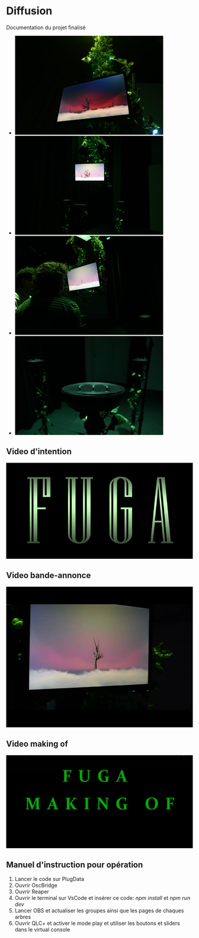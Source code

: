 # Diffusion

Documentation du projet finalisé 

* ![écran1](/50_diffusion/ecran1.jpg)
* ![face](/50_diffusion/face.jpg)
* ![haut](/50_diffusion/haut.jpg)
* ![support](/50_diffusion/support.jpg)


## Video d'intention
 [![Vidéo explicative](../Assets/Images/synopsis/miniature-intention.png)](https://youtu.be/rhUf4A05L-w)

## Video bande-annonce
 [![Vidéo promotionnel](/50_diffusion/fuga-teaser.jpg)](https://youtu.be/Akxtp_6DiVc)

## Video making of 
 [![Vidéo making-of](/50_diffusion/making-off-miniature.PNG)](https://youtu.be/vc4ROoVuDpA)


## Manuel d'instruction pour opération

1. Lancer le code sur PlugData
2. Ouvrir OscBridge
3. Ouvrir Reaper
4. Ouvrir le terminal sur VsCode et insérer ce code: *npm install* et *npm run dev*
5. Lancer OBS et actualiser les groupes ainsi que les pages de chaques arbres
6. Ouvrir QLC+ et activer le mode play et utiliser les boutons et sliders dans le virtual console
